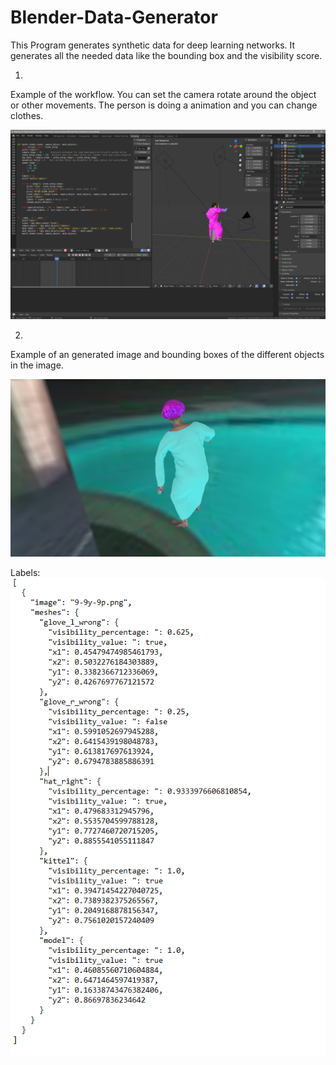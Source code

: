 # Blender-Data-Generator

This Program generates synthetic data for deep learning networks. It generates all the needed data like the bounding box and the visibility score. 

1. 

Example of the workflow. You can set the camera rotate around the object or other movements. The person is doing a animation and you can change clothes. 

![](https://github.com/BenSa0112/Blender-Data-Generator/blob/master/images/1.png)

2.

Example of an generated image and bounding boxes of the different objects in the image.

![](https://github.com/BenSa0112/Blender-Data-Generator/blob/master/9-9y-9p.png)


Labels:
![](https://github.com/BenSa0112/Blender-Data-Generator/blob/master/images/2.png)

